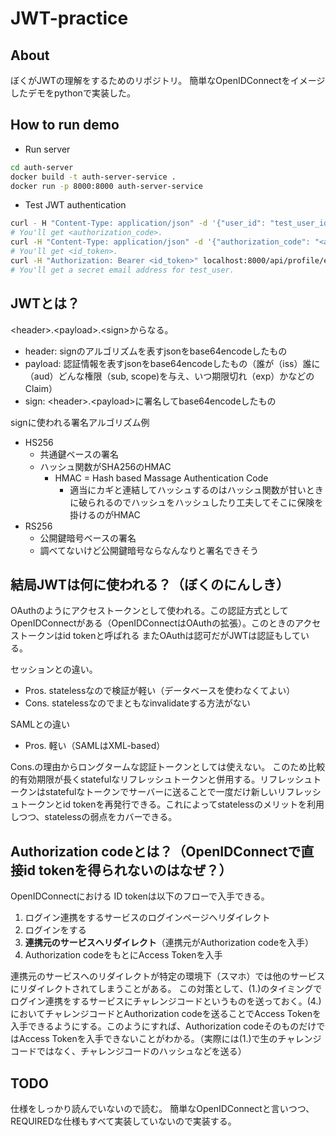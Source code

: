 # JWT-practice

## About

ぼくがJWTの理解をするためのリポジトリ。
簡単なOpenIDConnectをイメージしたデモをpythonで実装した。

## How to run demo

- Run server
```run.sh
cd auth-server
docker build -t auth-server-service .
docker run -p 8000:8000 auth-server-service
```

- Test JWT authentication
```test.sh
curl - H "Content-Type: application/json" -d '{"user_id": "test_user_id", "password": "pass"}' localhost:8000/oauth/consent
# You'll get <authorization_code>.
curl -H "Content-Type: application/json" -d '{"authorization_code": "<authorization_code>"}' localhost:8000/oauth/token
# You'll get <id_token>.
curl -H "Authorization: Bearer <id_token>" localhost:8000/api/profile/email
# You'll get a secret email address for test_user.
```

## JWTとは？

\<header\>.\<payload\>.\<sign\>からなる。

- header: signのアルゴリズムを表すjsonをbase64encodeしたもの
- payload: 認証情報を表すjsonをbase64encodeしたもの（誰が（iss）誰に（aud）どんな権限（sub, scope)を与え、いつ期限切れ（exp）かなどのClaim）
- sign: \<header\>.\<payload\>に署名してbase64encodeしたもの

signに使われる署名アルゴリズム例
- HS256
    - 共通鍵ベースの署名
    - ハッシュ関数がSHA256のHMAC
        - HMAC = Hash based Massage Authentication Code
            - 適当にカギと連結してハッシュするのはハッシュ関数が甘いときに破られるのでハッシュをハッシュしたり工夫してそこに保険を掛けるのがHMAC
- RS256
    - 公開鍵暗号ベースの署名
    - 調べてないけど公開鍵暗号ならなんなりと署名できそう

## 結局JWTは何に使われる？（ぼくのにんしき）

OAuthのようにアクセストークンとして使われる。この認証方式としてOpenIDConnectがある（OpenIDConnectはOAuthの拡張）。このときのアクセストークンはid tokenと呼ばれる
またOAuthは認可だがJWTは認証もしている。

セッションとの違い。
- Pros. statelessなので検証が軽い（データベースを使わなくてよい）
- Cons. statelessなのでまともなinvalidateする方法がない

SAMLとの違い
- Pros. 軽い（SAMLはXML-based）

Cons.の理由からロングタームな認証トークンとしては使えない。
このため比較的有効期限が長くstatefulなリフレッシュトークンと併用する。リフレッシュトークンはstatefulなトークンでサーバーに送ることで一度だけ新しいリフレッシュトークンとid tokenを再発行できる。これによってstatelessのメリットを利用しつつ、statelessの弱点をカバーできる。

## Authorization codeとは？（OpenIDConnectで直接id tokenを得られないのはなぜ？）

OpenIDConnectにおける
ID tokenは以下のフローで入手できる。
1. ログイン連携をするサービスのログインページへリダイレクト
2. ログインをする
3. **連携元のサービスへリダイレクト**（連携元がAuthorization codeを入手）
4. Authorization codeをもとにAccess Tokenを入手

連携元のサービスへのリダイレクトが特定の環境下（スマホ）では他のサービスにリダイレクトされてしまうことがある。
この対策として、(1.)のタイミングでログイン連携をするサービスにチャレンジコードというものを送っておく。(4.)においてチャレンジコードとAuthorization codeを送ることでAccess Tokenを入手できるようにする。このようにすれば、Authorization codeそのものだけではAccess Tokenを入手できないことがわかる。（実際には(1.)で生のチャレンジコードではなく、チャレンジコードのハッシュなどを送る）

## TODO

仕様をしっかり読んでいないので読む。
簡単なOpenIDConnectと言いつつ、REQUIREDな仕様もすべて実装していないので実装する。
